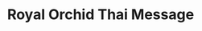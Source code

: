 ---
title: "Royal Orchid Thai Message"
url: /cheltenham/royal-orchid-thai-message/
shop: massage
---
